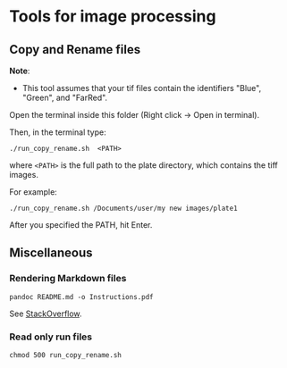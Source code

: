# Tools for image processing



## Copy and Rename files

**Note**:
* This tool assumes that your tif files contain the identifiers "Blue", "Green", and "FarRed".

Open the terminal inside this folder (Right click -> Open in terminal).

Then, in the terminal type:
```
./run_copy_rename.sh  <PATH>
```
where `<PATH>` is the full path to the plate directory, which contains the tiff images.

For example:
```
./run_copy_rename.sh /Documents/user/my new images/plate1
```

After you specified the PATH, hit Enter.



## Miscellaneous

### Rendering Markdown files

```
pandoc README.md -o Instructions.pdf
```

See [StackOverflow](https://stackoverflow.com/questions/17630486/how-to-convert-a-markdown-file-to-pdf).


### Read only run files

```
chmod 500 run_copy_rename.sh
```


